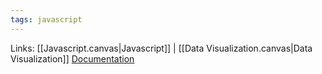 ```yaml
---
tags: javascript
---
```

Links: [[Javascript.canvas|Javascript]] | [[Data Visualization.canvas|Data Visualization]]
[Documentation](https://revealjs.com/installation/)
